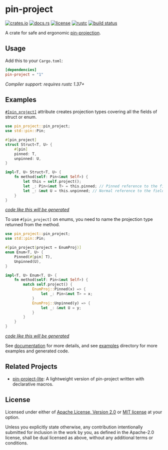 # pin-project

[![crates.io](https://img.shields.io/crates/v/pin-project.svg?style=flat-square&logo=rust)](https://crates.io/crates/pin-project)
[![docs.rs](https://img.shields.io/badge/docs.rs-pin--project-blue?style=flat-square)](https://docs.rs/pin-project)
[![license](https://img.shields.io/badge/license-Apache--2.0_OR_MIT-blue.svg?style=flat-square)](#license)
[![rustc](https://img.shields.io/badge/rustc-1.37+-blue.svg?style=flat-square)](https://www.rust-lang.org)
[![build status](https://img.shields.io/github/workflow/status/taiki-e/pin-project/CI/master?style=flat-square)](https://github.com/taiki-e/pin-project/actions?query=workflow%3ACI+branch%3Amaster)

A crate for safe and ergonomic [pin-projection].

## Usage

Add this to your `Cargo.toml`:

```toml
[dependencies]
pin-project = "1"
```

*Compiler support: requires rustc 1.37+*

## Examples

[`#[pin_project]`][`pin_project`] attribute creates projection types
covering all the fields of struct or enum.

```rust
use pin_project::pin_project;
use std::pin::Pin;

#[pin_project]
struct Struct<T, U> {
    #[pin]
    pinned: T,
    unpinned: U,
}

impl<T, U> Struct<T, U> {
    fn method(self: Pin<&mut Self>) {
        let this = self.project();
        let _: Pin<&mut T> = this.pinned; // Pinned reference to the field
        let _: &mut U = this.unpinned; // Normal reference to the field
    }
}
```

[*code like this will be generated*][struct-default-expanded]

To use `#[pin_project]` on enums, you need to name the projection type
returned from the method.

```rust
use pin_project::pin_project;
use std::pin::Pin;

#[pin_project(project = EnumProj)]
enum Enum<T, U> {
    Pinned(#[pin] T),
    Unpinned(U),
}

impl<T, U> Enum<T, U> {
    fn method(self: Pin<&mut Self>) {
        match self.project() {
            EnumProj::Pinned(x) => {
                let _: Pin<&mut T> = x;
            }
            EnumProj::Unpinned(y) => {
                let _: &mut U = y;
            }
        }
    }
}
```

[*code like this will be generated*][enum-default-expanded]

See [documentation](https://docs.rs/pin-project) for more details, and
see [examples] directory for more examples and generated code.

[`pin_project`]: https://docs.rs/pin-project/1/pin_project/attr.pin_project.html
[enum-default-expanded]: examples/enum-default-expanded.rs
[examples]: examples/README.md
[pin-projection]: https://doc.rust-lang.org/std/pin/index.html#projections-and-structural-pinning
[struct-default-expanded]: examples/struct-default-expanded.rs

## Related Projects

* [pin-project-lite]: A lightweight version of pin-project written with declarative macros.

[pin-project-lite]: https://github.com/taiki-e/pin-project-lite

## License

Licensed under either of [Apache License, Version 2.0](LICENSE-APACHE) or [MIT license](LICENSE-MIT) at your option.

Unless you explicitly state otherwise, any contribution intentionally submitted for inclusion in the work by you, as defined in the Apache-2.0 license, shall be dual licensed as above, without any additional terms or conditions.
